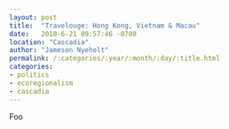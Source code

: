 ```yaml
---
layout: post
title:  "Travelouge: Hong Kong, Vietnam & Macau"
date:   2018-6-21 09:57:46 -0700
location: "Cascadia"
author: "Jameson Nyeholt"
permalink: /:categories/:year/:month/:day/:title.html
categories:
- politics
- ecoregionalism
- cascadia
---
```


Foo

